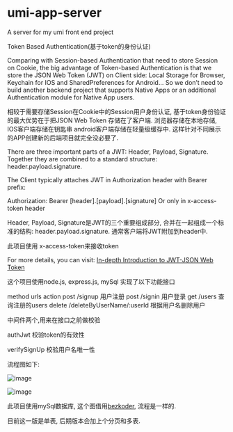 # umi-app-server
A server for my umi front end project

Token Based Authentication(基于token的身份认证)

Comparing with Session-based Authentication that need to store Session on Cookie, the big advantage of Token-based Authentication is that we store the JSON Web Token (JWT) on Client side: Local Storage for Browser, Keychain for IOS and SharedPreferences for Android… So we don’t need to build another backend project that supports Native Apps or an additional Authentication module for Native App users.

相较于需要存储Session在Cookie中的Session用户身份认证, 基于token身份验证的最大优势在于把JSON Web Token 存储在了客户端. 浏览器存储在本地存储, IOS客户端存储在钥匙串 android客户端存储在轻量级缓存中. 这样针对不同展示的APP创建新的后端项目就完全没必要了.

There are three important parts of a JWT: Header, Payload, Signature. Together they are combined to a standard structure: header.payload.signature.

The Client typically attaches JWT in Authorization header with Bearer prefix:

Authorization: Bearer [header].[payload].[signature]
Or only in x-access-token header

Header, Payload, Signature是JWT的三个重要组成部分, 合并在一起组成一个标准的结构: header.payload.signature. 通常客户端将JWT附加到header中.

此项目使用 x-access-token来接收token

For more details, you can visit:
[In-depth Introduction to JWT-JSON Web Token](https://bezkoder.com/jwt-json-web-token/)

这个项目使用node.js, express.js, mySql 实现了以下功能接口

method    urls      action
post      /signup    用户注册
post      /signin    用户登录
get       /users     查询注册的users
delete    /deleteByUserName/:userId      根据用户名删除用户

中间件两个,用来在接口之前做校验

authJwt 校验token的有效性

verifySignUp 校验用户名唯一性

流程图如下:

![image](https://bezkoder.com/wp-content/uploads/2020/02/node-js-mongodb-jwt-authentication-flow.png)


![image](https://bezkoder.com/wp-content/uploads/2020/02/node-js-mongodb-jwt-authentication-architecture.png)

此项目使用mySql数据库, 这个图借用[bezkoder](https://bezkoder.com/node-js-mongodb-auth-jwt/), 流程是一样的.

目前这一版是单表, 后期版本会加上个分页和多表.

